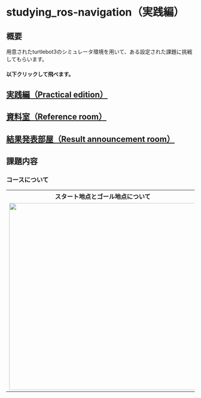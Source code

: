 # studying_ros-navigation（実践編）
## 概要
用意されたturtlebot3のシミュレータ環境を用いて、ある設定された課題に挑戦してもらいます。

#### 以下クリックして飛べます。

## [実践編（Practical edition）](https://github.com/uhobeike/studying_ros-navigation/tree/Practical_edition)
## [資料室（Reference room）](https://github.com/uhobeike/studying_ros-navigation/tree/Reference_room)
## [結果発表部屋（Result announcement room）](https://github.com/uhobeike/studying_ros-navigation/tree/Result_announcement_room)

## 課題内容

### コースについて

<table>
<th>スタート地点とゴール地点について</th>
<th>真上から見た時のコース</th>
<tr>
<td><img width="500" src="https://i.gyazo.com/420ee3ea70426b480c61678a0e60c283.png"></td>
<td><img width="300" src="https://i.gyazo.com/0450ac0ed29d9e012507fab529a53295.png"></td>
</tr>
</table>
